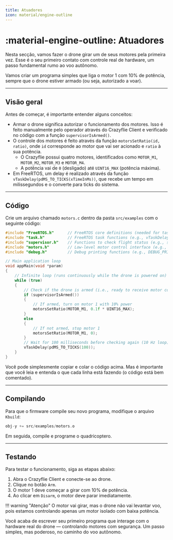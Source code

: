 ```yaml
---
title: Atuadores
icon: material/engine-outline
---
```


# :material-engine-outline: Atuadores

Nesta secção, vamos fazer o drone girar um de seus motores pela primeira vez. Esse é o seu primeiro contato com controle real de hardware, um passo fundamental rumo ao voo autônomo.

Vamos criar um programa simples que liga o motor 1 com 10% de potência, sempre que o drone estiver armado (ou seja, autorizado a voar).

---

## Visão geral

Antes de começar, é importante entender alguns conceitos:

- Armar o drone significa autorizar o funcionamento dos motores. Isso é feito manualmente pelo operador através do Crazyflie Client e verificado no código com a função `supervisorIsArmed()`.
- O controle dos motores é feito através da função `motorsSetRatio(id, ratio)`, onde `id` corresponde ao motor que vai ser acionado e `ratio` à sua potência.
    - O Crazyflie possui quatro motores, identificados como `MOTOR_M1`, `MOTOR_M2`, `MOTOR_M3` e `MOTOR_M4`.
    - A potência vai de `0` (desligado) até `UINT16_MAX` (potência máxima).
- Em FreeRTOS, um delay é realizado através da função `vTaskDelay(pdMS_TO_TICKS(xTimeInMs))`, que recebe um tempo em milissegundos e o converte para ticks do sistema.

---

## Código

Crie um arquivo chamado `motors.c` dentro da pasta `src/examples` com o seguinte código:

```c title="motors.c"
#include "FreeRTOS.h"      // FreeRTOS core definitions (needed for task handling and timing)
#include "task.h"          // FreeRTOS task functions (e.g., vTaskDelay)
#include "supervisor.h"    // Functions to check flight status (e.g., supervisorIsArmed)
#include "motors.h"        // Low-level motor control interface (e.g., motorsSetRatio)
#include "debug.h"         // Debug printing functions (e.g., DEBUG_PRINT)

// Main application loop
void appMain(void *param)
{
    // Infinite loop (runs continuously while the drone is powered on)
    while (true)
    {
        // Check if the drone is armed (i.e., ready to receive motor commands)
        if (supervisorIsArmed())
        {
            // If armed, turn on motor 1 with 10% power
            motorsSetRatio(MOTOR_M1, 0.1f * UINT16_MAX);
        }
        else
        {
            // If not armed, stop motor 1
            motorsSetRatio(MOTOR_M1, 0);
        }
        // Wait for 100 milliseconds before checking again (10 Hz loop)
        vTaskDelay(pdMS_TO_TICKS(100));
    }
}
```

Você pode simplesmente copiar e colar o código acima. Mas é importante que você leia e entenda o que cada linha está fazendo (o código está bem comentado).

---

## Compilando

Para que o firmware compile seu novo programa, modifique o arquivo `Kbuild`:

```c title="Kbuild"
obj-y += src/examples/motors.o
```

Em seguida, compile e programe o quadricoptero.

---

## Testando

Para testar o funcionamento, siga as etapas abaixo:

1. Abra o Crazyflie Client e conecte-se ao drone.
2. Clique no botão `Arm`.
3. O motor 1 deve começar a girar com 10% de potência.
4. Ao clicar em `Disarm`, o motor deve parar imediatamente.

!!! warning "Atenção"
    O motor vai girar, mas o drone não vai levantar voo, pois estamos controlando apenas um motor isolado com baixa potência.

Você acaba de escrever seu primeiro programa que interage com o hardware real do drone — controlando motores com segurança. Um passo simples, mas poderoso, no caminho do voo autônomo.